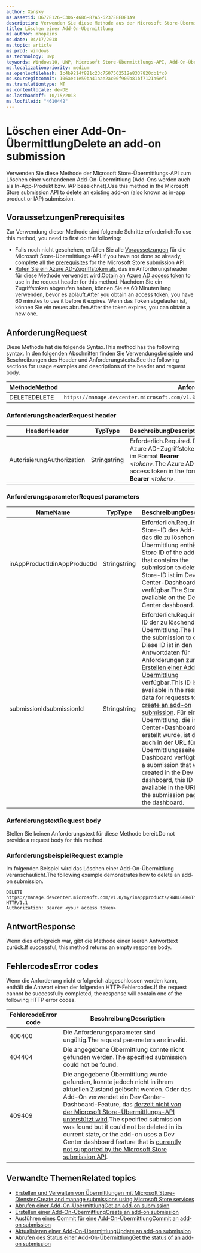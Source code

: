 ```yaml
---
author: Xansky
ms.assetid: D677E126-C3D6-46B6-87A5-6237EBEDF1A9
description: Verwenden Sie diese Methode aus der Microsoft Store-Übermittlungs-API zum Löschen einer vorhandenen Add-On-Übermittlung.
title: Löschen einer Add-On-Übermittlung
ms.author: mhopkins
ms.date: 04/17/2018
ms.topic: article
ms.prod: windows
ms.technology: uwp
keywords: Windows10, UWP, Microsoft Store-Übermittlungs-API, Add-On-Übermittlung, löschen, In-App-Produkt, IAP
ms.localizationpriority: medium
ms.openlocfilehash: 1c4b9214f821c23c7507562512e8337820db1fc0
ms.sourcegitcommit: 106aec1e59ba41aae2ac00f909b81bf7121a6ef1
ms.translationtype: MT
ms.contentlocale: de-DE
ms.lasthandoff: 10/15/2018
ms.locfileid: "4610442"
---
```

# <a name="delete-an-add-on-submission"></a><span data-ttu-id="7245b-104">Löschen einer Add-On-Übermittlung</span><span class="sxs-lookup"><span data-stu-id="7245b-104">Delete an add-on submission</span></span>

<span data-ttu-id="7245b-105">Verwenden Sie diese Methode der Microsoft Store-Übermittlungs-API zum Löschen einer vorhandenen Add-On-Übermittlung (Add-Ons werden auch als In-App-Produkt bzw. IAP bezeichnet).</span><span class="sxs-lookup"><span data-stu-id="7245b-105">Use this method in the Microsoft Store submission API to delete an existing add-on (also known as in-app product or IAP) submission.</span></span>

## <a name="prerequisites"></a><span data-ttu-id="7245b-106">Voraussetzungen</span><span class="sxs-lookup"><span data-stu-id="7245b-106">Prerequisites</span></span>

<span data-ttu-id="7245b-107">Zur Verwendung dieser Methode sind folgende Schritte erforderlich:</span><span class="sxs-lookup"><span data-stu-id="7245b-107">To use this method, you need to first do the following:</span></span>

* <span data-ttu-id="7245b-108">Falls noch nicht geschehen, erfüllen Sie alle [Voraussetzungen](create-and-manage-submissions-using-windows-store-services.md#prerequisites) für die Microsoft Store-Übermittlungs-API.</span><span class="sxs-lookup"><span data-stu-id="7245b-108">If you have not done so already, complete all the [prerequisites](create-and-manage-submissions-using-windows-store-services.md#prerequisites) for the Microsoft Store submission API.</span></span>
* <span data-ttu-id="7245b-109">[Rufen Sie ein Azure AD-Zugriffstoken ab](create-and-manage-submissions-using-windows-store-services.md#obtain-an-azure-ad-access-token), das im Anforderungsheader für diese Methode verwendet wird.</span><span class="sxs-lookup"><span data-stu-id="7245b-109">[Obtain an Azure AD access token](create-and-manage-submissions-using-windows-store-services.md#obtain-an-azure-ad-access-token) to use in the request header for this method.</span></span> <span data-ttu-id="7245b-110">Nachdem Sie ein Zugriffstoken abgerufen haben, können Sie es 60 Minuten lang verwenden, bevor es abläuft.</span><span class="sxs-lookup"><span data-stu-id="7245b-110">After you obtain an access token, you have 60 minutes to use it before it expires.</span></span> <span data-ttu-id="7245b-111">Wenn das Token abgelaufen ist, können Sie ein neues abrufen.</span><span class="sxs-lookup"><span data-stu-id="7245b-111">After the token expires, you can obtain a new one.</span></span>

## <a name="request"></a><span data-ttu-id="7245b-112">Anforderung</span><span class="sxs-lookup"><span data-stu-id="7245b-112">Request</span></span>

<span data-ttu-id="7245b-113">Diese Methode hat die folgende Syntax.</span><span class="sxs-lookup"><span data-stu-id="7245b-113">This method has the following syntax.</span></span> <span data-ttu-id="7245b-114">In den folgenden Abschnitten finden Sie Verwendungsbeispiele und Beschreibungen des Header und Anforderungstexts.</span><span class="sxs-lookup"><span data-stu-id="7245b-114">See the following sections for usage examples and descriptions of the header and request body.</span></span>

| <span data-ttu-id="7245b-115">Methode</span><span class="sxs-lookup"><span data-stu-id="7245b-115">Method</span></span> | <span data-ttu-id="7245b-116">Anforderungs-URI</span><span class="sxs-lookup"><span data-stu-id="7245b-116">Request URI</span></span>                                                      |
|--------|------------------------------------------------------------------|
| <span data-ttu-id="7245b-117">DELETE</span><span class="sxs-lookup"><span data-stu-id="7245b-117">DELETE</span></span>    | ```https://manage.devcenter.microsoft.com/v1.0/my/inappproducts/{inAppProductId}/submissions/{submissionId}``` |


### <a name="request-header"></a><span data-ttu-id="7245b-118">Anforderungsheader</span><span class="sxs-lookup"><span data-stu-id="7245b-118">Request header</span></span>

| <span data-ttu-id="7245b-119">Header</span><span class="sxs-lookup"><span data-stu-id="7245b-119">Header</span></span>        | <span data-ttu-id="7245b-120">Typ</span><span class="sxs-lookup"><span data-stu-id="7245b-120">Type</span></span>   | <span data-ttu-id="7245b-121">Beschreibung</span><span class="sxs-lookup"><span data-stu-id="7245b-121">Description</span></span>                                                                 |
|---------------|--------|-----------------------------------------------------------------------------|
| <span data-ttu-id="7245b-122">Autorisierung</span><span class="sxs-lookup"><span data-stu-id="7245b-122">Authorization</span></span> | <span data-ttu-id="7245b-123">String</span><span class="sxs-lookup"><span data-stu-id="7245b-123">string</span></span> | <span data-ttu-id="7245b-124">Erforderlich.</span><span class="sxs-lookup"><span data-stu-id="7245b-124">Required.</span></span> <span data-ttu-id="7245b-125">Das Azure AD-Zugriffstoken im Format **Bearer** &lt;*token*&gt;.</span><span class="sxs-lookup"><span data-stu-id="7245b-125">The Azure AD access token in the form **Bearer** &lt;*token*&gt;.</span></span> |


### <a name="request-parameters"></a><span data-ttu-id="7245b-126">Anforderungsparameter</span><span class="sxs-lookup"><span data-stu-id="7245b-126">Request parameters</span></span>

| <span data-ttu-id="7245b-127">Name</span><span class="sxs-lookup"><span data-stu-id="7245b-127">Name</span></span>        | <span data-ttu-id="7245b-128">Typ</span><span class="sxs-lookup"><span data-stu-id="7245b-128">Type</span></span>   | <span data-ttu-id="7245b-129">Beschreibung</span><span class="sxs-lookup"><span data-stu-id="7245b-129">Description</span></span>                                                                 |
|---------------|--------|-----------------------------------------------------------------------------|
| <span data-ttu-id="7245b-130">inAppProductId</span><span class="sxs-lookup"><span data-stu-id="7245b-130">inAppProductId</span></span> | <span data-ttu-id="7245b-131">String</span><span class="sxs-lookup"><span data-stu-id="7245b-131">string</span></span> | <span data-ttu-id="7245b-132">Erforderlich.</span><span class="sxs-lookup"><span data-stu-id="7245b-132">Required.</span></span> <span data-ttu-id="7245b-133">Die Store-ID des Add-Ons, das die zu löschende Übermittlung enthält.</span><span class="sxs-lookup"><span data-stu-id="7245b-133">The Store ID of the add-on that contains the submission to delete.</span></span> <span data-ttu-id="7245b-134">Die Store-ID ist im Dev Center-Dashboard verfügbar.</span><span class="sxs-lookup"><span data-stu-id="7245b-134">The Store ID is available on the Dev Center dashboard.</span></span>  |
| <span data-ttu-id="7245b-135">submissionId</span><span class="sxs-lookup"><span data-stu-id="7245b-135">submissionId</span></span> | <span data-ttu-id="7245b-136">String</span><span class="sxs-lookup"><span data-stu-id="7245b-136">string</span></span> | <span data-ttu-id="7245b-137">Erforderlich.</span><span class="sxs-lookup"><span data-stu-id="7245b-137">Required.</span></span> <span data-ttu-id="7245b-138">Die ID der zu löschenden Übermittlung.</span><span class="sxs-lookup"><span data-stu-id="7245b-138">The ID of the submission to delete.</span></span> <span data-ttu-id="7245b-139">Diese ID ist in den Antwortdaten für Anforderungen zum [Erstellen einer Add-On-Übermittlung](create-an-add-on-submission.md) verfügbar.</span><span class="sxs-lookup"><span data-stu-id="7245b-139">This ID is available in the response data for requests to [create an add-on submission](create-an-add-on-submission.md).</span></span> <span data-ttu-id="7245b-140">Für eine Übermittlung, die im Dev Center-Dashboard erstellt wurde, ist diese ID auch in der URL für die Übermittlungsseite im Dashboard verfügbar.</span><span class="sxs-lookup"><span data-stu-id="7245b-140">For a submission that was created in the Dev Center dashboard, this ID is also available in the URL for the submission page in the dashboard.</span></span>  |


### <a name="request-body"></a><span data-ttu-id="7245b-141">Anforderungstext</span><span class="sxs-lookup"><span data-stu-id="7245b-141">Request body</span></span>

<span data-ttu-id="7245b-142">Stellen Sie keinen Anforderungstext für diese Methode bereit.</span><span class="sxs-lookup"><span data-stu-id="7245b-142">Do not provide a request body for this method.</span></span>


### <a name="request-example"></a><span data-ttu-id="7245b-143">Anforderungsbeispiel</span><span class="sxs-lookup"><span data-stu-id="7245b-143">Request example</span></span>

<span data-ttu-id="7245b-144">Im folgenden Beispiel wird das Löschen einer Add-On-Übermittlung veranschaulicht.</span><span class="sxs-lookup"><span data-stu-id="7245b-144">The following example demonstrates how to delete an add-on submission.</span></span>

```
DELETE https://manage.devcenter.microsoft.com/v1.0/my/inappproducts/9NBLGGH4TNMP/submissions/1152921504621230023 HTTP/1.1
Authorization: Bearer <your access token>
```

## <a name="response"></a><span data-ttu-id="7245b-145">Antwort</span><span class="sxs-lookup"><span data-stu-id="7245b-145">Response</span></span>

<span data-ttu-id="7245b-146">Wenn dies erfolgreich war, gibt die Methode einen leeren Antworttext zurück.</span><span class="sxs-lookup"><span data-stu-id="7245b-146">If successful, this method returns an empty response body.</span></span>

## <a name="error-codes"></a><span data-ttu-id="7245b-147">Fehlercodes</span><span class="sxs-lookup"><span data-stu-id="7245b-147">Error codes</span></span>

<span data-ttu-id="7245b-148">Wenn die Anforderung nicht erfolgreich abgeschlossen werden kann, enthält die Antwort einen der folgenden HTTP-Fehlercodes.</span><span class="sxs-lookup"><span data-stu-id="7245b-148">If the request cannot be successfully completed, the response will contain one of the following HTTP error codes.</span></span>

| <span data-ttu-id="7245b-149">Fehlercode</span><span class="sxs-lookup"><span data-stu-id="7245b-149">Error code</span></span> |  <span data-ttu-id="7245b-150">Beschreibung</span><span class="sxs-lookup"><span data-stu-id="7245b-150">Description</span></span>   |
|--------|------------------|
| <span data-ttu-id="7245b-151">400</span><span class="sxs-lookup"><span data-stu-id="7245b-151">400</span></span>  | <span data-ttu-id="7245b-152">Die Anforderungsparameter sind ungültig.</span><span class="sxs-lookup"><span data-stu-id="7245b-152">The request parameters are invalid.</span></span> |
| <span data-ttu-id="7245b-153">404</span><span class="sxs-lookup"><span data-stu-id="7245b-153">404</span></span>  | <span data-ttu-id="7245b-154">Die angegebene Übermittlung konnte nicht gefunden werden.</span><span class="sxs-lookup"><span data-stu-id="7245b-154">The specified submission could not be found.</span></span> |
| <span data-ttu-id="7245b-155">409</span><span class="sxs-lookup"><span data-stu-id="7245b-155">409</span></span>  | <span data-ttu-id="7245b-156">Die angegebene Übermittlung wurde gefunden, konnte jedoch nicht in ihrem aktuellen Zustand gelöscht werden. Oder das Add-On verwendet ein Dev Center-Dashboard-Feature, das [derzeit nicht von der Microsoft Store-Übermittlungs-API unterstützt wird](create-and-manage-submissions-using-windows-store-services.md#not_supported).</span><span class="sxs-lookup"><span data-stu-id="7245b-156">The specified submission was found but it could not be deleted in its current state, or the add-on uses a Dev Center dashboard feature that is [currently not supported by the Microsoft Store submission API](create-and-manage-submissions-using-windows-store-services.md#not_supported).</span></span> |


## <a name="related-topics"></a><span data-ttu-id="7245b-157">Verwandte Themen</span><span class="sxs-lookup"><span data-stu-id="7245b-157">Related topics</span></span>

* [<span data-ttu-id="7245b-158">Erstellen und Verwalten von Übermittlungen mit Microsoft Store-Diensten</span><span class="sxs-lookup"><span data-stu-id="7245b-158">Create and manage submissions using Microsoft Store services</span></span>](create-and-manage-submissions-using-windows-store-services.md)
* [<span data-ttu-id="7245b-159">Abrufen einer Add-On-Übermittlung</span><span class="sxs-lookup"><span data-stu-id="7245b-159">Get an add-on submission</span></span>](get-an-add-on-submission.md)
* [<span data-ttu-id="7245b-160">Erstellen einer Add-On-Übermittlung</span><span class="sxs-lookup"><span data-stu-id="7245b-160">Create an add-on submission</span></span>](create-an-add-on-submission.md)
* [<span data-ttu-id="7245b-161">Ausführen eines Commit für eine Add-On-Übermittlung</span><span class="sxs-lookup"><span data-stu-id="7245b-161">Commit an add-on submission</span></span>](commit-an-add-on-submission.md)
* [<span data-ttu-id="7245b-162">Aktualisieren einer Add-On-Übermittlung</span><span class="sxs-lookup"><span data-stu-id="7245b-162">Update an add-on submission</span></span>](update-an-add-on-submission.md)
* [<span data-ttu-id="7245b-163">Abrufen des Status einer Add-On-Übermittlung</span><span class="sxs-lookup"><span data-stu-id="7245b-163">Get the status of an add-on submission</span></span>](get-status-for-an-add-on-submission.md)

